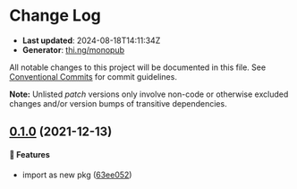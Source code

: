 # Change Log

- **Last updated**: 2024-08-18T14:11:34Z
- **Generator**: [thi.ng/monopub](https://thi.ng/monopub)

All notable changes to this project will be documented in this file.
See [Conventional Commits](https://conventionalcommits.org/) for commit guidelines.

**Note:** Unlisted _patch_ versions only involve non-code or otherwise excluded changes
and/or version bumps of transitive dependencies.

## [0.1.0](https://github.com/thi-ng/umbrella/tree/@thi.ng/distance-transform@0.1.0) (2021-12-13)

#### 🚀 Features

- import as new pkg ([63ee052](https://github.com/thi-ng/umbrella/commit/63ee052))
